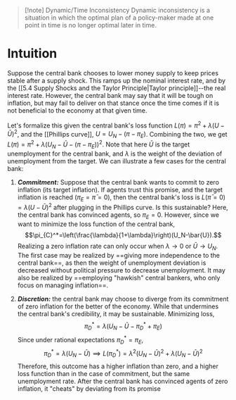 >[!note] Dynamic/Time Inconsistency
>Dynamic inconsistency is a situation in which the optimal plan of a policy-maker made at one point in time is no longer optimal later in time.

# Intuition
Suppose the central bank chooses to lower money supply to keep prices stable after a supply shock. This ramps up the nominal interest rate, and by the [[5.4 Supply Shocks and the Taylor Principle|Taylor principle]]--the real interest rate. However, the central bank may say that it will be tough on inflation, but may fail to deliver on that stance once the time comes if it is not beneficial to the economy at that given time.

Let's formalize this given the central bank's loss function $L(\pi)=\pi^2+\lambda(U-\bar{U})^2$, and the [[Phillips curve]], $U=U_N-(\pi-\pi_E)$. Combining the two, we get $L(\pi)=\pi^2+\lambda(U_N-\bar{U}-(\pi-\pi_E))^2$. Note that here $\bar{U}$ is the target unemployment for the central bank, and $\lambda$ is the weight of the deviation of unemployment from the target. We can illustrate a few cases for the central bank:
1. ***Commitment:*** Suppose that the central bank wants to commit to zero inflation (its target inflation). If agents trust this promise, and the target inflation is reached ($\pi_E=\bar{\pi}=0$), then the central bank's loss is $L(\bar{\pi}=0)=\lambda(U-\bar{U})^2$ after plugging in the Phillips curve. Is this sustainable? Here, the central bank has convinced agents, so $\pi_E=0$. However, since we want to minimize the loss function of the central bank,
$$\pi_{C}^*=\left(\frac{\lambda}{1+\lambda}\right)(U_N-\bar{U}).$$
Realizing a zero inflation rate can only occur when $\lambda \to 0$ or $\bar{U} \to U_N$. The first case may be realized by ==giving more independence to the central bank==, as then the weight of unemployment deviation is decreased without political pressure to decrease unemployment. It may also be realized by ==employing "hawkish" central bankers, who only focus on managing inflation==.

2. ***Discretion:*** the central bank may choose to diverge from its commitment of zero inflation for the better of the economy. While that undermines the central bank's credibility, it may be sustainable. Minimizing loss,
$$\pi_{D}^*=\lambda(U_N-\bar{U}-\pi_{D}^*+\pi_E)$$
Since under rational expectations $\pi_D^*=\pi_E$,
$$\pi_D^*=\lambda(U_N-\bar{U}) \implies L(\pi_D^*)=\lambda^2(U_N-\bar{U})^2+\lambda(U_N-\bar{U})^2$$
Therefore, this outcome has a higher inflation than zero, and a higher loss function than in the case of commitment, but the same unemployment rate. After the central bank has convinced agents of zero inflation, it "cheats" by deviating from its promise


